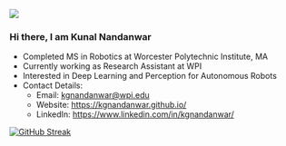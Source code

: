 ![](https://komarev.com/ghpvc/?username=your-github-username&style=flat)

### Hi there, I am Kunal Nandanwar

- Completed MS in Robotics at Worcester Polytechnic Institute, MA
- Currently working as Research Assistant at WPI
- Interested in Deep Learning and Perception for Autonomous Robots
- Contact Details:
  - Email: kgnandanwar@wpi.edu 
  - Website: https://kgnandanwar.github.io/
  - LinkedIn: https://www.linkedin.com/in/kgnandanwar/
<!--   - Google Scholar: https://scholar.google.com/citations?user=okAEDBAAAAAJ&hl=en&oi=ao -->
<!--   - Others: Team Garuda Website: [sites.google.com/view/team-garuda](https://sites.google.com/view/team-garuda) -->
<!-- - -->
<!--[![Anurag's GitHub stats](https://github-readme-stats.vercel.app/api?username=kgnandanwar&show_icons=true&&theme=radical)](https://github.com/anuraghazra/github-readme-stats)-->

[![GitHub Streak](https://streak-stats.demolab.com/?user=kgnandanwar&theme=dark)](https://git.io/streak-stats)
<!-- ![Anurag's GitHub stats](https://github-readme-stats.vercel.app/api?username=anuraghazra&show_icons=true) -->
